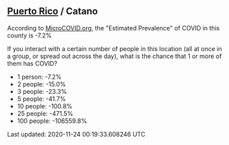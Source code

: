 
## [Puerto Rico](/united-states/puerto-rico) / Catano

According to [MicroCOVID.org](http://microcovid.org),
the "Estimated Prevalence" of COVID in this county is -7.2%

If you interact with a certain number of people in this location
(all at once in a group, or spread out across the day), what is the chance that
1 or more of them has COVID?

- 1 person: -7.2%
- 2 people: -15.0%
- 3 people: -23.3%
- 5 people: -41.7%
- 10 people: -100.8%
- 25 people: -471.5%
- 100 people: -106559.8%

Last updated: 2020-11-24 00:19:33.608246 UTC
